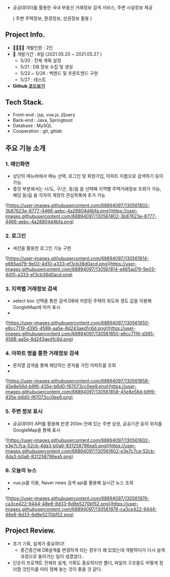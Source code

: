 - 공공데이터를 활용한 국내 부동산 거래정보 검색 서비스, 주변 시설정보 제공
    
    ( 주변 주택정보, 환경정보, 상권정보 활용 )
    

## Project Info.

- 🙍‍♂️🙎‍♂️ 개발인원 : 2인
- 📆 개발기간 : 8일 (2021.05.20 ~ 2021.05.27 )
    - 5/20 : 전체 계획 설정
    - 5/21 : DB 정보 수집 및 생성
    - 5/22 ~ 5/26 : 백엔드 및 프론트엔드 구현
    - 5/27 : 테스트
- **Github [코드보기](https://github.com/jongik96/Housing-Transaction-Information-Service)**

## Tech Stack.

- Front-end : jsp, vue.js, jQuery
- Back-end : Java, Springboot
- Database : MySQL
- Cooperation : git, gitlab

## 주요 기능 소개

### 1. 메인화면

- 상단의 메뉴바에서 메뉴 선택, 로그인 및 회원가입, 아파트 이름으로 검색하기 등이 가능.
- 중앙 부분에서는 시/도, 구/군, 동/읍 을 선택해 지역별 주택거래정보 조회가 가능, 해당 동/읍 을 각자의 계정의 관심목록에 추가 가능

![https://user-images.githubusercontent.com/68894097/130561802-3b87623e-8777-4466-aebc-4a28804d4bfa.png](https://user-images.githubusercontent.com/68894097/130561802-3b87623e-8777-4466-aebc-4a28804d4bfa.png)

### 2. 로그인

- 세션을 활용한 로그인 기능 구현

![https://user-images.githubusercontent.com/68894097/130561814-e665ad79-9e03-4d10-a333-ef3cb38d0acd.png](https://user-images.githubusercontent.com/68894097/130561814-e665ad79-9e03-4d10-a333-ef3cb38d0acd.png)

### 3. 지역별 거래정보 검색

- select box 선택을 통한 검색 DB에 저장된 주택의 위도와 경도 값을 이용해 GoogleMap에 마커 표시
- 

![https://user-images.githubusercontent.com/68894097/130561850-e6cc7119-d395-4588-aa5e-8d243aed1c6d.png](https://user-images.githubusercontent.com/68894097/130561850-e6cc7119-d395-4588-aa5e-8d243aed1c6d.png)

### 4. 아파트 명을 통한 거래정보 검색

- 문자열 검색을 통해 해당하는 문자를 가진 아파트를 조회
- 

![https://user-images.githubusercontent.com/68894097/130561858-45e8e56d-b9f6-435e-b6d0-f87073cc0ee9.png](https://user-images.githubusercontent.com/68894097/130561858-45e8e56d-b9f6-435e-b6d0-f87073cc0ee9.png)

### 5. 주변 정보 표시

- 공공데이터 API를 활용해 반경 200m 안에 있는 주변 상권, 공공기관 등의 위치를 GoogleMap을 통해 표시

![https://user-images.githubusercontent.com/68894097/130561602-e3e7c7ca-52cb-4da3-b0a6-831258796ea5.png](https://user-images.githubusercontent.com/68894097/130561602-e3e7c7ca-52cb-4da3-b0a6-831258796ea5.png)

### 6. 오늘의 뉴스

- vue.js를 이용, Naver news 검색 api를 활용해 실시간 뉴스 조회
- 

![https://user-images.githubusercontent.com/68894097/130561976-ca3ce422-9444-48e8-8d33-6d9e5270bf52.png](https://user-images.githubusercontent.com/68894097/130561976-ca3ce422-9444-48e8-8d33-6d9e5270bf52.png)

## Project Review.

- 초기 기획, 설계가 중요하다!
    - 중간중간에 DB설계를 변경하게 되는 경우가 꽤 있었는데 개발하다가 다시 설계 과정으로 돌아가는 일이 생겼었다..
- 단순히 프로젝트 전체의 설계, 기획도 중요하지만 폴더, 파일의 구조들도 어떻게 정리할 것인지를 미리 정해 놓는 것이 좋을 것 같다.
